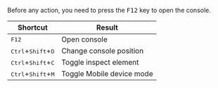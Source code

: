 Before any action, you need to press the <kbd>F12</kbd> key to open the 
console. 


| Shortcut       | Result                       |
|----------------|------------------------------|
| <kbd>F12</kbd> | Open console                 |
| <kbd>Ctrl</kbd>+<kbd>Shift</kbd>+<kbd>D</kbd>  | Change console position      |
| <kbd>Ctrl</kbd>+<kbd>Shift</kbd>+<kbd>C</kbd>  | Toggle inspect element       |
| <kbd>Ctrl</kbd>+<kbd>Shift</kbd>+<kbd>M</kbd>  | Toggle Mobile device mode    |

